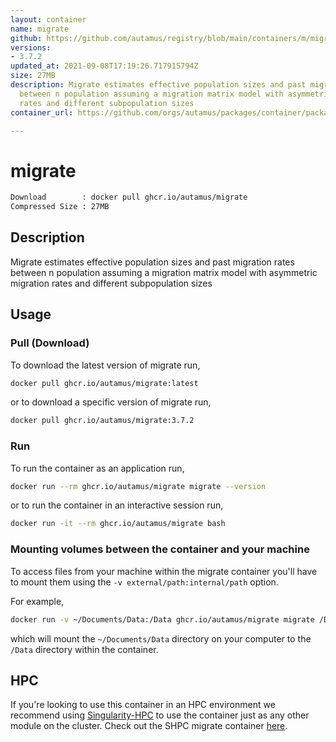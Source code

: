 ```yaml
---
layout: container
name: migrate
github: https://github.com/autamus/registry/blob/main/containers/m/migrate/spack.yaml
versions:
- 3.7.2
updated_at: 2021-09-08T17:19:26.717915794Z
size: 27MB
description: Migrate estimates effective population sizes and past migration rates
  between n population assuming a migration matrix model with asymmetric migration
  rates and different subpopulation sizes
container_url: https://github.com/orgs/autamus/packages/container/package/migrate

---
```

# migrate
```bash 
Download        : docker pull ghcr.io/autamus/migrate
Compressed Size : 27MB
```

## Description
Migrate estimates effective population sizes and past migration rates between n population assuming a migration matrix model with asymmetric migration rates and different subpopulation sizes

## Usage
### Pull (Download)
To download the latest version of migrate run,

```bash
docker pull ghcr.io/autamus/migrate:latest
```

or to download a specific version of migrate run,

```bash
docker pull ghcr.io/autamus/migrate:3.7.2
```
### Run
To run the container as an application run,
```bash
docker run --rm ghcr.io/autamus/migrate migrate --version
```

or to run the container in an interactive session run,
```bash
docker run -it --rm ghcr.io/autamus/migrate bash
```

### Mounting volumes between the container and your machine
To access files from your machine within the migrate container you'll have to mount them using the `-v external/path:internal/path` option.

For example,
```bash
docker run -v ~/Documents/Data:/Data ghcr.io/autamus/migrate migrate /Data/myData.csv
```
which will mount the `~/Documents/Data` directory on your computer to the `/Data` directory within the container.

## HPC
If you're looking to use this container in an HPC environment we recommend using [Singularity-HPC](https://singularity-hpc.readthedocs.io) to use the container just as any other module on the cluster. Check out the SHPC migrate container [here](https://singularityhub.github.io/singularity-hpc/r/ghcr.io-autamus-migrate/).